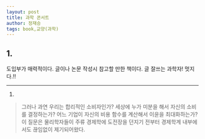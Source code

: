 ```yaml
---
layout: post
title: 과학 콘서트
author: 정재승
tags: book,교양(과학)
---
```


## 1.
도입부가 매력적이다. 글이나 논문 작성시 참고할 만한 책이다. 글 잘쓰는 과학자! 멋지다.!!

----

1. 
> 그러나 과연 우리는 합리적인 소비자인가? 세상에 누가 미분을 해서 자신의 소비를 결정하는가? 어느 기업이 자신의 비용 함수를 계산해서 이윤을 최대화하는가? 이 질문은 물리학자들이 주류 경제학에 도전장을 던지기 전부터 경제학계 내부에서도 끊임없이 제기되어왔다.